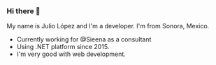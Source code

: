 ### Hi there 👋

My name is Julio López and I'm a developer. I'm from Sonora, Mexico.

- Currently working for @Sieena as a consultant
- Using .NET platform since 2015.
- I'm very good with web development.

